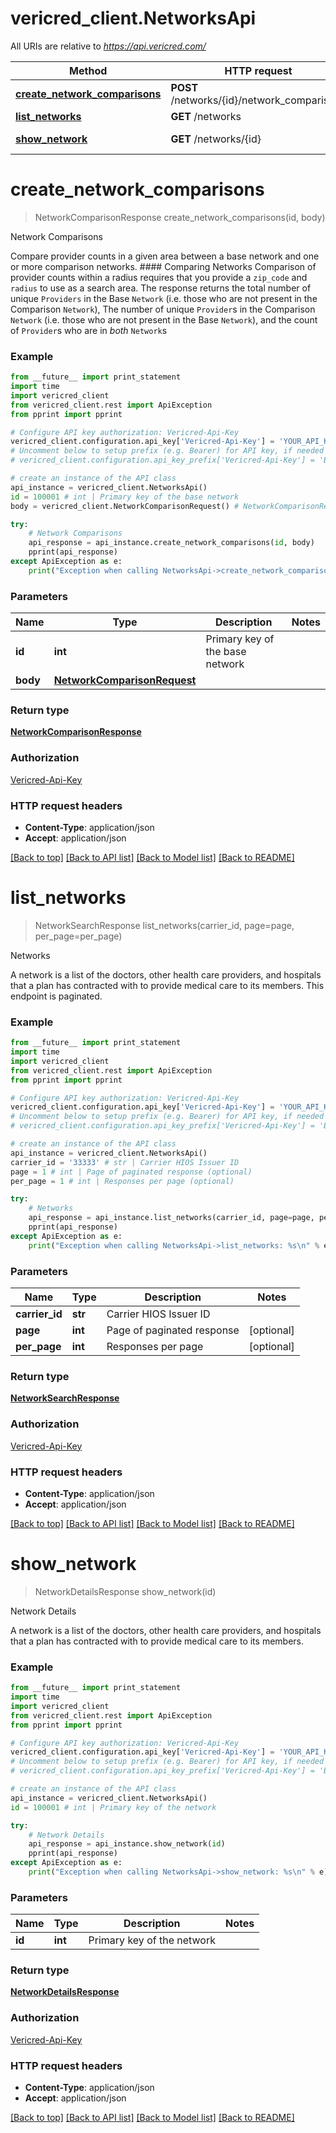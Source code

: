 # vericred_client.NetworksApi

All URIs are relative to *https://api.vericred.com/*

Method | HTTP request | Description
------------- | ------------- | -------------
[**create_network_comparisons**](NetworksApi.md#create_network_comparisons) | **POST** /networks/{id}/network_comparisons | Network Comparisons
[**list_networks**](NetworksApi.md#list_networks) | **GET** /networks | Networks
[**show_network**](NetworksApi.md#show_network) | **GET** /networks/{id} | Network Details


# **create_network_comparisons**
> NetworkComparisonResponse create_network_comparisons(id, body)

Network Comparisons

Compare provider counts in a given area between a base network and one or more comparison networks.  #### Comparing Networks Comparison of provider counts within a radius requires that you provide a `zip_code` and `radius` to use as a search area.  The response returns the total number of unique `Providers` in the Base `Network` (i.e. those who are not present in the Comparison `Network`), The number of unique `Provider`s in the Comparison `Network` (i.e. those who are not present in the Base `Network`), and the count of `Provider`s who are in *both* `Network`s

### Example 
```python
from __future__ import print_statement
import time
import vericred_client
from vericred_client.rest import ApiException
from pprint import pprint

# Configure API key authorization: Vericred-Api-Key
vericred_client.configuration.api_key['Vericred-Api-Key'] = 'YOUR_API_KEY'
# Uncomment below to setup prefix (e.g. Bearer) for API key, if needed
# vericred_client.configuration.api_key_prefix['Vericred-Api-Key'] = 'Bearer'

# create an instance of the API class
api_instance = vericred_client.NetworksApi()
id = 100001 # int | Primary key of the base network
body = vericred_client.NetworkComparisonRequest() # NetworkComparisonRequest | 

try: 
    # Network Comparisons
    api_response = api_instance.create_network_comparisons(id, body)
    pprint(api_response)
except ApiException as e:
    print("Exception when calling NetworksApi->create_network_comparisons: %s\n" % e)
```

### Parameters

Name | Type | Description  | Notes
------------- | ------------- | ------------- | -------------
 **id** | **int**| Primary key of the base network | 
 **body** | [**NetworkComparisonRequest**](NetworkComparisonRequest.md)|  | 

### Return type

[**NetworkComparisonResponse**](NetworkComparisonResponse.md)

### Authorization

[Vericred-Api-Key](../README.md#Vericred-Api-Key)

### HTTP request headers

 - **Content-Type**: application/json
 - **Accept**: application/json

[[Back to top]](#) [[Back to API list]](../README.md#documentation-for-api-endpoints) [[Back to Model list]](../README.md#documentation-for-models) [[Back to README]](../README.md)

# **list_networks**
> NetworkSearchResponse list_networks(carrier_id, page=page, per_page=per_page)

Networks

A network is a list of the doctors, other health care providers, and hospitals that a plan has contracted with to provide medical care to its members. This endpoint is paginated.

### Example 
```python
from __future__ import print_statement
import time
import vericred_client
from vericred_client.rest import ApiException
from pprint import pprint

# Configure API key authorization: Vericred-Api-Key
vericred_client.configuration.api_key['Vericred-Api-Key'] = 'YOUR_API_KEY'
# Uncomment below to setup prefix (e.g. Bearer) for API key, if needed
# vericred_client.configuration.api_key_prefix['Vericred-Api-Key'] = 'Bearer'

# create an instance of the API class
api_instance = vericred_client.NetworksApi()
carrier_id = '33333' # str | Carrier HIOS Issuer ID
page = 1 # int | Page of paginated response (optional)
per_page = 1 # int | Responses per page (optional)

try: 
    # Networks
    api_response = api_instance.list_networks(carrier_id, page=page, per_page=per_page)
    pprint(api_response)
except ApiException as e:
    print("Exception when calling NetworksApi->list_networks: %s\n" % e)
```

### Parameters

Name | Type | Description  | Notes
------------- | ------------- | ------------- | -------------
 **carrier_id** | **str**| Carrier HIOS Issuer ID | 
 **page** | **int**| Page of paginated response | [optional] 
 **per_page** | **int**| Responses per page | [optional] 

### Return type

[**NetworkSearchResponse**](NetworkSearchResponse.md)

### Authorization

[Vericred-Api-Key](../README.md#Vericred-Api-Key)

### HTTP request headers

 - **Content-Type**: application/json
 - **Accept**: application/json

[[Back to top]](#) [[Back to API list]](../README.md#documentation-for-api-endpoints) [[Back to Model list]](../README.md#documentation-for-models) [[Back to README]](../README.md)

# **show_network**
> NetworkDetailsResponse show_network(id)

Network Details

A network is a list of the doctors, other health care providers, and hospitals that a plan has contracted with to provide medical care to its members.

### Example 
```python
from __future__ import print_statement
import time
import vericred_client
from vericred_client.rest import ApiException
from pprint import pprint

# Configure API key authorization: Vericred-Api-Key
vericred_client.configuration.api_key['Vericred-Api-Key'] = 'YOUR_API_KEY'
# Uncomment below to setup prefix (e.g. Bearer) for API key, if needed
# vericred_client.configuration.api_key_prefix['Vericred-Api-Key'] = 'Bearer'

# create an instance of the API class
api_instance = vericred_client.NetworksApi()
id = 100001 # int | Primary key of the network

try: 
    # Network Details
    api_response = api_instance.show_network(id)
    pprint(api_response)
except ApiException as e:
    print("Exception when calling NetworksApi->show_network: %s\n" % e)
```

### Parameters

Name | Type | Description  | Notes
------------- | ------------- | ------------- | -------------
 **id** | **int**| Primary key of the network | 

### Return type

[**NetworkDetailsResponse**](NetworkDetailsResponse.md)

### Authorization

[Vericred-Api-Key](../README.md#Vericred-Api-Key)

### HTTP request headers

 - **Content-Type**: application/json
 - **Accept**: application/json

[[Back to top]](#) [[Back to API list]](../README.md#documentation-for-api-endpoints) [[Back to Model list]](../README.md#documentation-for-models) [[Back to README]](../README.md)

